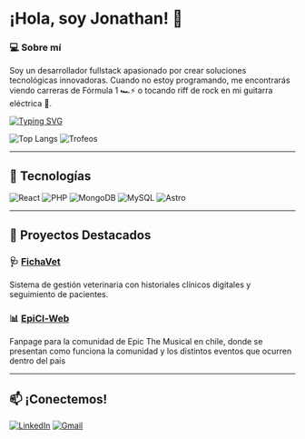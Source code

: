 # ¡Hola, soy Jonathan! 👋  

### 💻 Sobre mí  
Soy un desarrollador fullstack apasionado por crear soluciones tecnológicas innovadoras. Cuando no estoy programando, me encontrarás viendo carreras de Fórmula 1 🏎️⚡ o tocando riff de rock en mi guitarra eléctrica 🎸.  

[![Typing SVG](https://readme-typing-svg.demolab.com?font=Fira+Code&duration=2000&pause=1000&color=30F700&multiline=true&width=435&lines=Si+la+vida+fuese+a+base+de+c%C3%B3digos;nuestras+manos+ser%C3%ADan+el+compilador)](https://git.io/typing-svg)

![Top Langs](https://github-readme-stats.vercel.app/api/top-langs/?username=waflex&size_weight=0.5&count_weight=0.5)
![Trofeos](https://github-profile-trophy.vercel.app/?username=waflex&theme=onedark&margin-w=15&no-frame=true)

---

## 🚀 Tecnologías  
![React](https://img.shields.io/badge/React-61DAFB?style=for-the-badge&logo=react&logoColor=black)
![PHP](https://img.shields.io/badge/PHP-777BB4?style=for-the-badge&logo=php&logoColor=white)
![MongoDB](https://img.shields.io/badge/MongoDB-47A248?style=for-the-badge&logo=mongodb&logoColor=white)
![MySQL](https://img.shields.io/badge/MySQL-4479A1?style=for-the-badge&logo=mysql&logoColor=white)
![Astro](https://img.shields.io/badge/Astro-FF5D01?style=for-the-badge&logo=astro&logoColor=white)

---

## 🌟 Proyectos Destacados  
### 🩺 [FichaVet](https://github.com/waflex/Ficha-Vet)  
Sistema de gestión veterinaria con historiales clínicos digitales y seguimiento de pacientes.  

### 📊 [EpiCl-Web](https://github.com/waflex/EpiCL-web)  
Fanpage para la comunidad de Epic The Musical en chile, donde se presentan como funciona la comunidad y los distintos eventos que ocurren dentro del pais

---

## 📫 ¡Conectemos!  
[![LinkedIn](https://img.shields.io/badge/LinkedIn-0A66C2?style=for-the-badge&logo=linkedin&logoColor=white)]([https://www.linkedin.com/in/jonathan-rojas-532b9a146])
[![Gmail](https://img.shields.io/badge/Gmail-EA4335?style=for-the-badge&logo=gmail&logoColor=white)](mailto:jonathan.rojas.asc@gmail.com)
